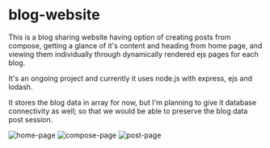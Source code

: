 # blog-website

This is a blog sharing website having option of creating posts from compose, getting a glance of it's content and heading from home page, and viewing them individually through dynamically rendered ejs pages for each blog.

It's an ongoing project and currently it uses node.js with express, ejs and lodash.

It stores the blog data in array for now, but I'm planning to give it database connectivity as well; so that we would be able to preserve the blog data post session.

![home-page](https://user-images.githubusercontent.com/52257916/124293513-60b38880-db74-11eb-8f86-1820a5cb2eb8.png)
![compose-page](https://user-images.githubusercontent.com/52257916/124293544-67420000-db74-11eb-9fad-5e781b83867e.png)
![post-page](https://user-images.githubusercontent.com/52257916/124293566-6ad58700-db74-11eb-8776-3b99c8a391c5.png)
